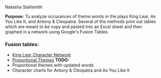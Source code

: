 Natasha Stallsmith

**Purpose:** To analyze occurances of theme words in the plays King Lear, As You Like It, and Antony & Cleopatra. Several of the methods print out tables which are meant to be copy and pasted into an Excel sheet and then graphed in a network using Google's Fusion Tables.
                
### Fusion tables: ###
- [King Lear Character Network](https://www.google.com/fusiontables/DataSource?docid=1G38cSLcV41NIwwZ4CtHK9_9Bz0oSHtpdxE9AEIlw)
- [Proportional Themes](https://www.google.com/fusiontables/DataSource?docid=1sLQvztOwtQM36bGTx_dk-auzyF3Ngave-tmKY2RI)
**TODO:**
- Proportional themes with updated words
- Character charts for Antony & Cleopatra and As You Like It

